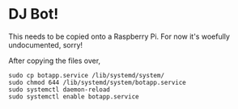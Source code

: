 # DJ Bot!

This needs to be copied onto a Raspberry Pi.
For now it's woefully undocumented, sorry!

After copying the files over, 

	sudo cp botapp.service /lib/systemd/system/
	sudo chmod 644 /lib/systemd/system/botapp.service
	sudo systemctl daemon-reload
	sudo systemctl enable botapp.service
